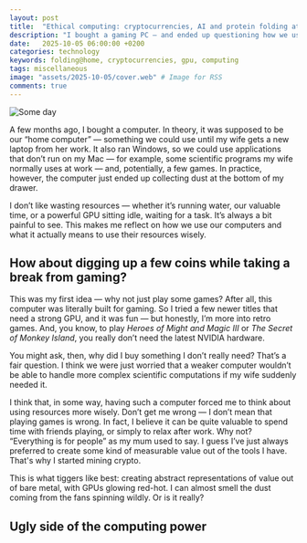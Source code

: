 ```yaml
---
layout: post
title:  "Ethical computing: cryptocurrencies, AI and protein folding at home"
description: "I bought a gaming PC — and ended up questioning how we use our computers, our time, and our energy. From games to crypto mining, this is a story about finding purpose in computing."
date:   2025-10-05 06:00:00 +0200
categories: technology
keywords: folding@home, cryptocurrencies, gpu, computing
tags: miscellaneous
image: "assets/2025-10-05/cover.web" # Image for RSS
comments: true
---
```


![Some day]({{site.url}}/assets/2025-10-05/cover.webp)

A few months ago, I bought a computer. In theory, it was supposed to be our “home computer” — something we could use until my wife gets a new laptop from her work. It also ran Windows, so we could use applications that don’t run on my Mac — for example, some scientific programs my wife normally uses at work — and, potentially, a few games. In practice, however, the computer just ended up collecting dust at the bottom of my drawer.

I don’t like wasting resources — whether it’s running water, our valuable time, or a powerful GPU sitting idle, waiting for a task. It’s always a bit painful to see. This makes me reflect on how we use our computers and what it actually means to use their resources wisely.

## How about digging up a few coins while taking a break from gaming?

This was my first idea — why not just play some games? After all, this computer was literally built for gaming. So I tried a few newer titles that need a strong GPU, and it was fun — but honestly, I’m more into retro games. And, you know, to play *Heroes of Might and Magic III* or *The Secret of Monkey Island*, you really don’t need the latest NVIDIA hardware.

You might ask, then, why did I buy something I don’t really need? That’s a fair question. I think we were just worried that a weaker computer wouldn’t be able to handle more complex scientific computations if my wife suddenly needed it.

I think that, in some way, having such a computer forced me to think about using resources more wisely. Don’t get me wrong — I don’t mean that playing games is wrong. In fact, I believe it can be quite valuable to spend time with friends playing, or simply to relax after work. Why not? “Everything is for people” as my mum used to say. I guess I’ve just always preferred to create some kind of measurable value out of the tools I have. That's why I started mining crypto.

This is what tiggers like best: creating abstract representations of value out of bare metal, with GPUs glowing red-hot. I can almost smell the dust coming from the fans spinning wildly. Or is it really?

## Ugly side of the computing power



